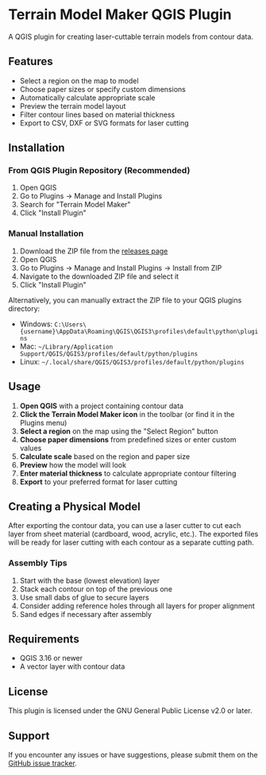 # Terrain Model Maker QGIS Plugin

A QGIS plugin for creating laser-cuttable terrain models from contour data.

## Features

- Select a region on the map to model
- Choose paper sizes or specify custom dimensions
- Automatically calculate appropriate scale
- Preview the terrain model layout
- Filter contour lines based on material thickness
- Export to CSV, DXF or SVG formats for laser cutting

## Installation

### From QGIS Plugin Repository (Recommended)

1. Open QGIS
2. Go to Plugins → Manage and Install Plugins
3. Search for "Terrain Model Maker"
4. Click "Install Plugin"

### Manual Installation

1. Download the ZIP file from the [releases page](https://github.com/yourusername/terrain_model_maker/releases)
2. Open QGIS
3. Go to Plugins → Manage and Install Plugins → Install from ZIP
4. Navigate to the downloaded ZIP file and select it
5. Click "Install Plugin"

Alternatively, you can manually extract the ZIP file to your QGIS plugins directory:

- Windows: `C:\Users\{username}\AppData\Roaming\QGIS\QGIS3\profiles\default\python\plugins`
- Mac: `~/Library/Application Support/QGIS/QGIS3/profiles/default/python/plugins`
- Linux: `~/.local/share/QGIS/QGIS3/profiles/default/python/plugins`

## Usage

1. **Open QGIS** with a project containing contour data
2. **Click the Terrain Model Maker icon** in the toolbar (or find it in the Plugins menu)
3. **Select a region** on the map using the "Select Region" button
4. **Choose paper dimensions** from predefined sizes or enter custom values
5. **Calculate scale** based on the region and paper size
6. **Preview** how the model will look
7. **Enter material thickness** to calculate appropriate contour filtering
8. **Export** to your preferred format for laser cutting

## Creating a Physical Model

After exporting the contour data, you can use a laser cutter to cut each layer from sheet material (cardboard, wood, acrylic, etc.). The exported files will be ready for laser cutting with each contour as a separate cutting path.

### Assembly Tips

1. Start with the base (lowest elevation) layer
2. Stack each contour on top of the previous one
3. Use small dabs of glue to secure layers
4. Consider adding reference holes through all layers for proper alignment
5. Sand edges if necessary after assembly

## Requirements

- QGIS 3.16 or newer
- A vector layer with contour data

## License

This plugin is licensed under the GNU General Public License v2.0 or later.

## Support

If you encounter any issues or have suggestions, please submit them on the [GitHub issue tracker](https://github.com/yourusername/terrain_model_maker/issues). 